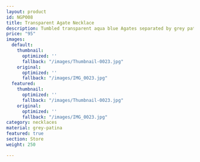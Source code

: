 ```yaml
---
layout: product
id: NGP008
title: Transparent Agate Necklace
description: Tumbled transparent aqua blue Agates separated by grey patina metal tubes.
price: "95"
images:
  default:
    thumbnail:
      optimized: ''
      fallback: "/images/Thumbnail-0023.jpg"
    original:
      optimized: ''
      fallback: "/images/IMG_0023.jpg"
  featured:
    thumbnail:
      optimized: ''
      fallback: "/images/Thumbnail-0023.jpg"
    original:
      optimized: ''
      fallback: "/images/IMG_0023.jpg"
category: necklaces
material: grey-patina
featured: true
section: Store
weight: 250

---
```

